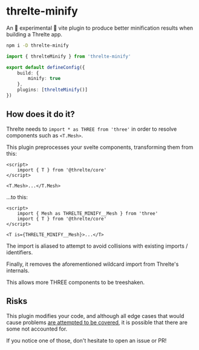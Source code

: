 # threlte-minify

An 🚧 experimental 🚧 vite plugin to produce better minification results when building a Threlte app.

```bash
npm i -D threlte-minify
```

```ts
import { threlteMinify } from 'threlte-minify'

export default defineConfig({
	build: {
		minify: true
	},
	plugins: [threlteMinify()]
})
```

## How does it do it?

Threlte needs to `import * as THREE from 'three'` in order to resolve components such as `<T.Mesh>`.

This plugin preprocesses your svelte components, transforming them from this:

```svelte
<script>
	import { T } from '@threlte/core'
</script>

<T.Mesh>...</T.Mesh>
```

...to this:

```svelte
<script>
	import { Mesh as THRELTE_MINIFY__Mesh } from 'three'
	import { T } from '@threlte/core'
</script>

<T is={THRELTE_MINIFY__Mesh}>...</T>
```

The import is aliased to attempt to avoid collisions with existing imports / identifiers.

Finally, it removes the aforementioned wildcard import from Threlte's internals.

This allows more THREE components to be treeshaken.

## Risks

This plugin modifies your code, and although all edge cases that would cause problems [are attempted to be covered](https://github.com/michealparks/threlte-minify/tree/main/plugin/__tests__), it is possible that there are some not accounted for.

If you notice one of those, don't hesitate to open an issue or PR!
